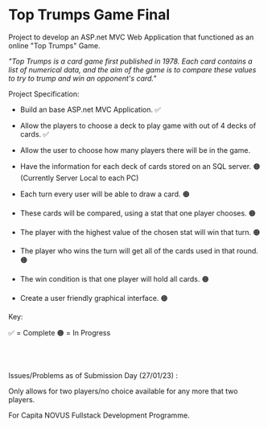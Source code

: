 # Top Trumps Game Final

Project to develop an ASP.net MVC Web Application that functioned as an online "Top Trumps" Game.

*"Top Trumps is a card game first published in 1978. Each card contains a list of numerical data, and the aim of the game is to compare these values to try to trump and win an opponent's card."*

Project Specification:

* Build an base ASP.net MVC Application. ✅

* Allow the players to choose a deck to play game with out of 4 decks of cards. ✅

* Allow the user to choose how many players there will be in the game.

* Have the information for each deck of cards stored on an SQL server. 🟠 (Currently Server Local to each PC)

* Each turn every user will be able to draw a card. 🟠

* These cards will be compared, using a stat that one player chooses. 🟠

* The player with the highest value of the chosen stat will win that turn. 🟠

* The player who wins the turn will get all of the cards used in that round. 🟠

* The win condition is that one player will hold all cards. 🟠

* Create a user friendly graphical interface. 🟠

Key:

✅ = Complete 🟠 = In Progress
 
 <br>
 <br>
 
Issues/Problems as of Submission Day (27/01/23) :

Only allows for two players/no choice available for any more that two players.

For Capita NOVUS Fullstack Development Programme.

